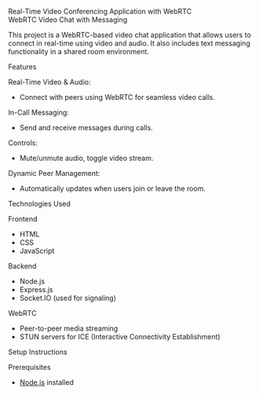  Real-Time Video Conferencing Application with WebRTC  
 WebRTC Video Chat with Messaging

This project is a WebRTC-based video chat application
that allows users to connect in real-time using video and audio. It also includes text messaging functionality in a shared room environment.


Features

Real-Time Video & Audio: 
- Connect with peers using WebRTC for seamless video calls.

In-Call Messaging: 
- Send and receive messages during calls.

Controls:
- Mute/unmute audio, toggle video stream.

Dynamic Peer Management:
- Automatically updates when users join or leave the room.
  

Technologies Used

Frontend
- HTML
- CSS
- JavaScript

Backend
- Node.js
- Express.js
- Socket.IO (used for signaling)

WebRTC
- Peer-to-peer media streaming
- STUN servers for ICE (Interactive Connectivity Establishment)


Setup Instructions

Prerequisites
- [Node.js](https://nodejs.org/) installed


